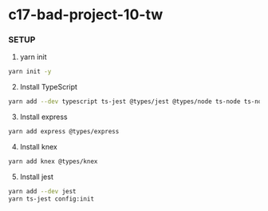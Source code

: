 # c17-bad-project-10-tw

### SETUP

1. yarn init

```bash
yarn init -y
```

2. Install TypeScript

```bash
yarn add --dev typescript ts-jest @types/jest @types/node ts-node ts-node-dev
```

3. Install express

```bash
yarn add express @types/express
```

4. Install knex

```bash
yarn add knex @types/knex
```

5. Install jest

```bash
yarn add --dev jest
yarn ts-jest config:init
```
